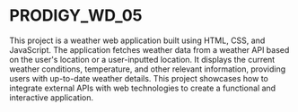 # PRODIGY_WD_05
This project is a weather web application built using HTML, CSS, and JavaScript. The application fetches weather data from a weather API based on the user's location or a user-inputted location. It displays the current weather conditions, temperature, and other relevant information, providing users with up-to-date weather details. This project showcases how to integrate external APIs with web technologies to create a functional and interactive application.
